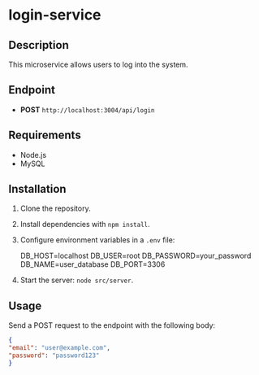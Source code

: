 # login-service

## Description
This microservice allows users to log into the system.

## Endpoint
- **POST** `http://localhost:3004/api/login`

## Requirements
- Node.js
- MySQL

## Installation
1. Clone the repository.
2. Install dependencies with `npm install`.
3. Configure environment variables in a `.env` file:

    DB_HOST=localhost
    DB_USER=root
    DB_PASSWORD=your_password
    DB_NAME=user_database
    DB_PORT=3306

4. Start the server: `node src/server`.

## Usage
Send a POST request to the endpoint with the following body:
```json
{
"email": "user@example.com",
"password": "password123"
}
